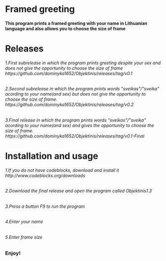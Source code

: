 <h1> Framed greeting </h1>

<h4> This program prints a framed greeting with your name in Lithuanian language and also allows you to choose the size of frame </h4>

<h1> Releases </h1>
  <h6>1.First subrelease in which the program prints greeting despite your sex and does not give the opportunity to choose the size of frame https://github.com/dominyka1652/Objektinis/releases/tag/v0.1 </h6>
  <h6>2.Second subrelease in which the program prints words "sveikas"/"sveika" acording to your name(and sex) but does not give the opportunity to choose the size of frame. https://github.com/dominyka1652/Objektinis/releases/tag/v0.2 </h6>
  <h6>3.Final release in which the program prints words "sveikas"/"sveika" acording to your name(and sex) and gives the opportunity to choose the size of frame. https://github.com/dominyka1652/Objektinis/releases/tag/v0.1-Final</h6>
  
  <h1> Installation and usage </h1>
  <h6> 1.If you do not have codeblocks, download and install it http://www.codeblocks.org/downloads </h6>
  <h6> 2.Download the final release and open the program called Objektinis1.3 </h6>
  <h6> 3.Press a button F9 to run the program </h6>
  <h6> 4.Enter your name </h6>
  <h6> 5.Enter frame size </h6>
  
  <h3> Enjoy! </h3>
